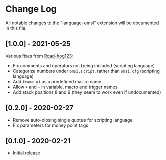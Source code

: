 # Change Log

All notable changes to the "language-omsi" extension will be documented in this file.

## [1.0.0] - 2021-05-25

Various fixes from [Road-hog123](https://github.com/Road-hog123):
- Fix comments and operators not being included (scripting language)
- Categorize numbers under `omsi.script`, rather than `omsi.cfg` (scripting language)
- Add `frame_ai` as a predefined macro name
- Allow `+` and `-` in variable, macro and trigger names
- Add stack positions 8 and 9 (they seem to work even if undocumented)

## [0.2.0] - 2020-02-27

- Remove auto-closing single quotes for scripting language
- Fix parameters for money point tags

## [0.1.0] - 2020-02-21

- Initial release